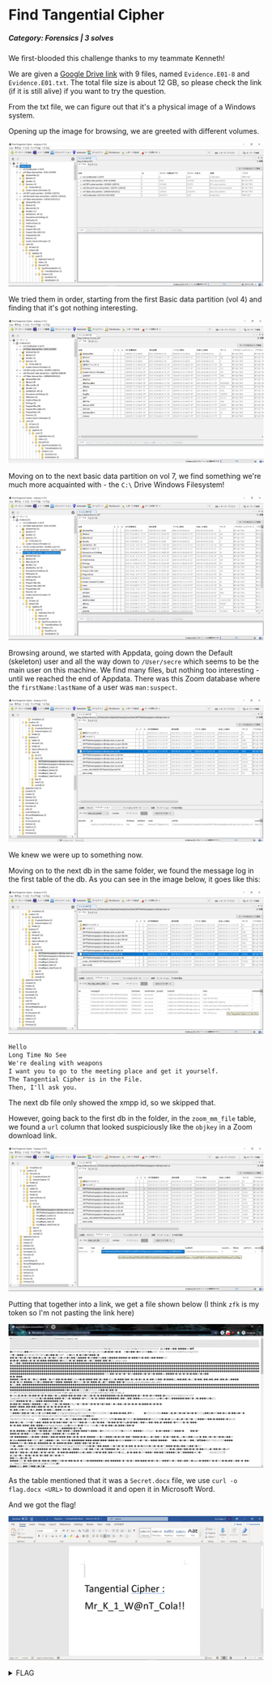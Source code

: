 # Find Tangential Cipher

##### Category: Forensics | 3 solves 

We first-blooded this challenge thanks to my teammate Kenneth!

We are given a [Google Drive link](https://drive.google.com/drive/folders/1oQYvJnbOou5TUXaV1ApoQnP6S_Vj8pbI) with 9 files, named `Evidence.E01-8` and `Evidence.E01.txt`. The total file size is about 12 GB, so please check the link (if it is still alive) if  you want to try the question.

From the txt file, we can figure out that it's a physical image of a Windows system.

Opening up the image for browsing, we are greeted with different volumes. 

![Volume Partitions](images/vol-partitions.png)

We tried them in order, starting from the first Basic data partition (vol 4) and finding that it's got nothing interesting.

![Volume 4](images/vol-4-partition.png)

Moving on to the next basic data partition on vol 7, we find something we're much more acquainted with - the `C:\` Drive Windows Filesystem!

![Volume 7](images/vol-7-partition.png)

Browsing around, we started with Appdata, going down the Default (skeleton) user and all the way down to `/User/secre` which seems to be the main user on this machine. We find many files, but nothing too interesting - until we reached the end of Appdata. There was this Zoom database where the `firstName:lastName` of a user was `man:suspect`.

![Zoom-Man-Suspect](images/zoom-suspect-man.png)

We knew we were up to something now.

Moving on to the next db in the same folder, we found the message log in the first table of the db. As you can see in the image below, it goes like this:

![Zoom-Tangential-Hint](images/zoom-tangential-file.png)

```
Hello
Long Time No See
We're dealing with weapons
I want you to go to the meeting place and get it yourself.
The Tangential Cipher is in the File.
Then, I'll ask you.
```

The next db file only showed the xmpp id, so we skipped that. 

However, going back to the first db in the folder, in the `zoom_mm_file` table, we found a `url` column that looked suspiciously like the `objkey` in a Zoom download link. 

![Zoom-File-ID](images/zoom-file-id.png)

Putting that together into a link, we get a file shown below (I think `zfk` is my token so I'm not pasting the link here)

![Zoom-File-Binary](images/zoom-file-binary.png)

As the table mentioned that it was a `Secret.docx` file, we use `curl -o flag.docx <URL>` to download it and open it in Microsoft Word.

And we got the flag!

![Flag](images/flag.png)


<details>
  <summary>FLAG</summary>
  
  Mr_K_1_W@nT_Cola!!
</details>
